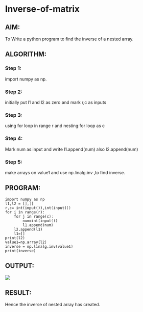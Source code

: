 # Inverse-of-matrix

## AIM:
To Write a python program to find the inverse of a nested array.

## ALGORITHM:
### Step 1:
import numpy as np.
### Step 2:
initially put l1 and l2 as zero and mark r,c as inputs
### Step 3:
using for loop in range r and nesting for loop as c
### Step 4:
Mark num as input and write l1.append(num) also l2.append(num)
### Step 5:
make arrays on value1 and use np.linalg.inv ,to find inverse.


## PROGRAM:
~~~
import numpy as np
l1,l2 = [],[]
r,c= int(input()),int(input())
for i in range(r):
    for j in range(c):
        num=int(input())
        l1.append(num)
    l2.append(l1)
    l1=[]
print(l2)
value1=np.array(l2)
inverse = np.linalg.inv(value1)
print(inverse)
~~~

## OUTPUT:
![](aaa.png)

## RESULT:
Hence the inverse of nested array has created.
